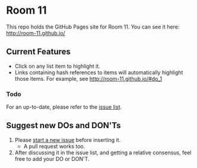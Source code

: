 # Room 11 #
This repo holds the GitHub Pages site for Room 11. You can see it here: http://room-11.github.io/

## Current Features ##
- Click on any list item to highlight it.
- Links containing hash references to items will automatically highlight those items. For example, see http://room-11.github.io/#do_1

### Todo ###
For an up-to-date, please refer to the [issue list](https://github.com/Room-11/Room-11.github.io/issues).

## Suggest new DOs and DON'Ts ##
1. Please [start a new issue](https://github.com/Room-11/Room-11.github.io/issues/new) before inserting it.
    - A pull request works too.
2. After discussing it in the issue list, and getting a relative consensus, feel free to add your DO or DON'T.
